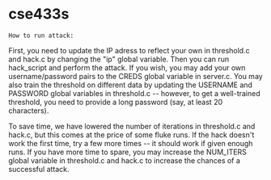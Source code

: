 # cse433s

    How to run attack:
First, you need to update the IP adress to reflect your own in
threshold.c and hack.c by changing the "ip" global variable. Then you can run hack_script and perform the attack. If you wish, you may add your own username/password pairs to the CREDS global variable in server.c. You may also train the threshold on different data by updating the USERNAME and PASSWORD global variables in threshold.c -- however, to get a well-trained threshold, you need to provide a long password (say, at least 20 characters).

To save time, we have lowered the number of iterations in threshold.c and hack.c, but this comes at the price of some fluke runs. If the hack doesn't work the first time, try a few more times -- it should work if given enough runs. If you have more time to spare, you may increase the NUM_ITERS global variable in threshold.c and hack.c to increase the chances of a successful attack.